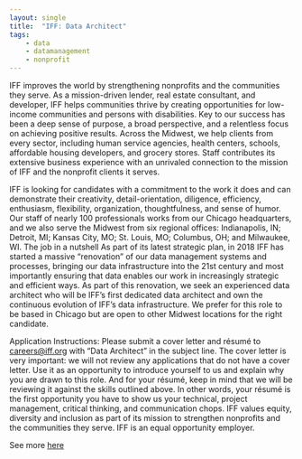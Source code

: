 ```yaml
---
layout: single
title:  "IFF: Data Architect"
tags: 
    - data
    - datamanagement
    - nonprofit
---
```

IFF improves the world by strengthening nonprofits and the communities they serve. As a mission-driven lender, real estate consultant, and developer, IFF helps communities thrive by creating opportunities for low-income communities and persons with disabilities. Key to our success has been a deep sense of purpose, a broad perspective, and a relentless focus on achieving positive results. Across the Midwest, we help clients from every sector, including human service agencies, health centers, schools, affordable housing developers, and grocery stores. Staff contributes its extensive business experience with an unrivaled connection to the mission of IFF and the nonprofit clients it serves.

IFF is looking for candidates with a commitment to the work it does and can demonstrate their creativity, detail-orientation, diligence, efficiency, enthusiasm, flexibility, organization, thoughtfulness, and sense of humor. Our staff of nearly 100 professionals works from our Chicago headquarters, and we also serve the Midwest from six regional offices: Indianapolis, IN; Detroit, MI; Kansas City, MO; St. Louis, MO; Columbus, OH; and Milwaukee, WI. The job in a nutshell As part of its latest strategic plan, in 2018 IFF has started a massive “renovation” of our data management systems and processes, bringing our data infrastructure into the 21st century and most importantly ensuring that data enables our work in increasingly strategic and efficient ways. As part of this renovation, we seek an experienced data architect who will be IFF’s first dedicated data architect and own the continuous evolution of IFF’s data infrastructure. We prefer for this role to be based in Chicago but are open to other Midwest locations for the right candidate.


Application Instructions: Please submit a cover letter and résumé to careers@iff.org with “Data Architect” in the subject line. The cover letter is very important: we will not review any applications that do not have a cover letter. Use it as an opportunity to introduce yourself to us and explain why you are drawn to this role. And for your résumé, keep in mind that we will be reviewing it against the skills outlined above. In other words, your résumé is the first opportunity you have to show us your technical, project management, critical thinking, and communication chops. IFF values equity, diversity and inclusion as part of its mission to strengthen nonprofits and the communities they serve. IFF is an equal opportunity employer.

See more [here](https://www.iff.org/wp-content/uploads/2018/12/Data-Architect-December-2018.pdf)
